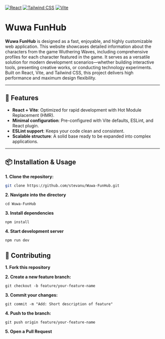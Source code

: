 
[![React](https://img.shields.io/badge/React-18.2.0-blue?logo=react&logoColor=white)](https://react.dev/)
[![Tailwind CSS](https://img.shields.io/badge/Tailwind%20CSS-3.4.0-38B2AC?logo=tailwindcss&logoColor=white)](https://tailwindcss.com/)
[![Vite](https://img.shields.io/badge/Vite-5.0-646CFF?logo=vite&logoColor=FFD62E)](https://vitejs.dev/)


# Wuwa FunHub

**Wuwa FunHub**  is designed as a fast, enjoyable, and highly customizable web application. This website showcases detailed information about the characters from the game Wuthering Waves, including comprehensive profiles for each character featured in the game. It serves as a versatile solution for modern development scenarios—whether building interactive tools, presenting creative works, or conducting technology experiments. Built on React, Vite, and Tailwind CSS, this project delivers high performance and maximum design flexibility.

---

## 🚀 Features

- **React + Vite**: Optimized for rapid development with Hot Module Replacement (HMR).
- **Minimal configuration**: Pre-configured with Vite defaults, ESLint, and React plugin.
- **ESLint support**: Keeps your code clean and consistent.
- **Scalable structure**: A solid base ready to be expanded into complex applications.

---

## 📦 Installation & Usage

**1. Clone the repository:**
```bash
git clone https://github.com/stevanu/Wuwa-FunHub.git
```

**2. Navigate into the directory**

```
cd Wuwa-FunHub
```

**3. Install dependencies**

```
npm install
```

**4. Start development server**

```
npm run dev
```

## 🤝 Contributing
**1. Fork this repository**

**2. Create a new feature branch:**
```
git checkout -b feature/your-feature-name
```
**3. Commit your changes:**
```
git commit -m "Add: Short description of feature"
```
**4. Push to the branch:**
```
git push origin feature/your-feature-name
```
**5. Open a Pull Request**


